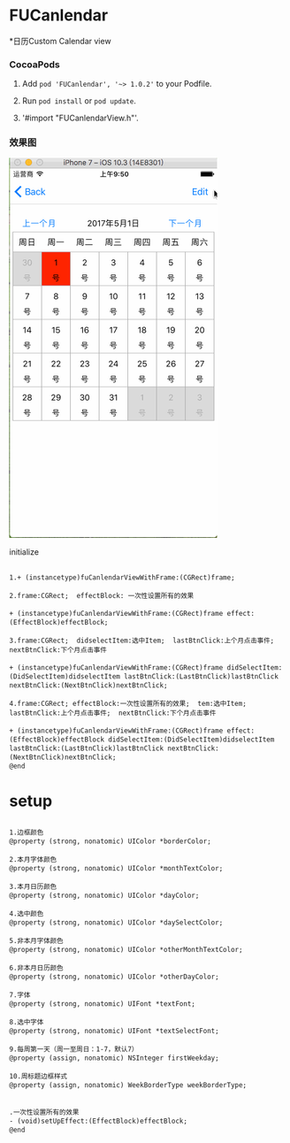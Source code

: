 # FUCanlendar
*日历Custom Calendar view


### CocoaPods

  1. Add `pod 'FUCanlendar', '~> 1.0.2'` to your Podfile.

  2. Run `pod install` or `pod update`.

  3. '#import "FUCanlendarView.h"'.

### 效果图
![效果演示](https://github.com/FuJunZhi/FUResources/blob/master/Images/FUCanlendar.gif)

initialize
## <a id="initialize"></a>
```objc
1.+ (instancetype)fuCanlendarViewWithFrame:(CGRect)frame;

2.frame:CGRect;  effectBlock: 一次性设置所有的效果

+ (instancetype)fuCanlendarViewWithFrame:(CGRect)frame effect:(EffectBlock)effectBlock;

3.frame:CGRect;  didselectItem:选中Item;  lastBtnClick:上个月点击事件;  nextBtnClick:下个月点击事件

+ (instancetype)fuCanlendarViewWithFrame:(CGRect)frame didSelectItem:(DidSelectItem)didselectItem lastBtnClick:(LastBtnClick)lastBtnClick nextBtnClick:(NextBtnClick)nextBtnClick;

4.frame:CGRect; effectBlock:一次性设置所有的效果;  tem:选中Item;  lastBtnClick:上个月点击事件;  nextBtnClick:下个月点击事件

+ (instancetype)fuCanlendarViewWithFrame:(CGRect)frame effect:(EffectBlock)effectBlock didSelectItem:(DidSelectItem)didselectItem lastBtnClick:(LastBtnClick)lastBtnClick nextBtnClick:(NextBtnClick)nextBtnClick;
@end
```


# setup
## <a id="setup"></a>
```objc
1.边框颜色
@property (strong, nonatomic) UIColor *borderColor;

2.本月字体颜色
@property (strong, nonatomic) UIColor *monthTextColor;

3.本月日历颜色
@property (strong, nonatomic) UIColor *dayColor;

4.选中颜色
@property (strong, nonatomic) UIColor *daySelectColor;

5.非本月字体颜色
@property (strong, nonatomic) UIColor *otherMonthTextColor;

6.非本月日历颜色
@property (strong, nonatomic) UIColor *otherDayColor;

7.字体
@property (strong, nonatomic) UIFont *textFont;

8.选中字体
@property (strong, nonatomic) UIFont *textSelectFont;

9.每周第一天（周一至周日：1-7，默认7）
@property (assign, nonatomic) NSInteger firstWeekday;

10.周标题边框样式
@property (assign, nonatomic) WeekBorderType weekBorderType;


.一次性设置所有的效果
- (void)setUpEffect:(EffectBlock)effectBlock;
@end
```
